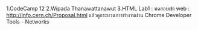 1.CodeCamp 12
2.Wipada Thanawattanawut
3.HTML Lab1 : ทดสอบเข้า web : http://info.cern.ch/Proposal.html แล้วดูกระบวนการทำงานผ่าน Chrome Developer Tools - Networks